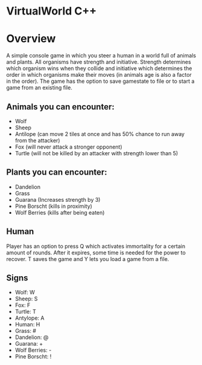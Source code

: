 # VirtualWorld C++
# Overview
A simple console game in which you steer a human in a world full of animals and plants. All organisms have strength and initiative. Strength determines which organism wins when they collide and initiative which determines the order in which organisms make their moves (in animals age is also a factor in the order). The game has the option to save gamestate to file or to start a game from an existing file.
## Animals you can encounter:
- Wolf
- Sheep
- Antilope (can move 2 tiles at once and has 50% chance to run away from the attacker)
- Fox (will never attack a stronger opponent)
- Turtle (will not be killed by an attacker with strength lower than 5)
## Plants you can encounter:
- Dandelion
- Grass
- Guarana (Increases strength by 3)
- Pine Borscht (kills in proximity)
- Wolf Berries (kills after being eaten)
## Human
Player has an option to press Q which activates immortality for a certain amount of rounds. After it expires, some time is needed for the power to recover.
T saves the game and Y lets you load a game from a file.
## Signs 
- Wolf: W
- Sheep: S
- Fox: F
- Turtle: T
- Antylope: A
- Human: H
- Grass: #
- Dandelion: @
- Guarana: +
- Wolf Berries: -
- Pine Borscht: !
